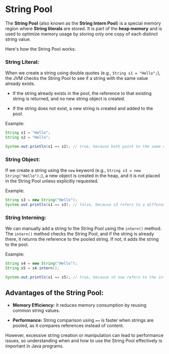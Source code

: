 # String Pool

The **String Pool** (also known as the **String Intern Pool**) is a special memory region where **String literals** are stored. It is part of the **heap memory** and is used to optimize memory usage by storing only one copy of each distinct string value.

Here's how the String Pool works:

### String Literal:

When we create a string using double quotes (e.g., ```String s1 = "Hello";```), the JVM checks the String Pool to see if a string with the same value already exists.

* If the string already exists in the pool, the reference to that existing string is returned, and no new string object is created.

* If the string does not exist, a new string is created and added to the pool.

Example:

```java
String s1 = "Hello";
String s2 = "Hello";

System.out.println(s1 == s2); // true, because both point to the same object in the String Pool
```

### String Object:

If we create a string using the ```new``` keyword (e.g., ```String s3 = new String("Hello");```), a new object is created in the heap, and it is not placed in the String Pool unless explicitly requested.

Example:

```java
String s3 = new String("Hello");
System.out.println(s1 == s3); // false, because s3 refers to a different object
```

### String Interning:

We can manually add a string to the String Pool using the `intern()` method. The `intern()` method checks the String Pool, and if the string is already there, it returns the reference to the pooled string. If not, it adds the string to the pool.

Example:

```java
String s4 = new String("Hello");
String s5 = s4.intern();

System.out.println(s1 == s5); // true, because s5 now refers to the interned string in the pool
```

## Advantages of the String Pool:

* **Memory Efficiency:** It reduces memory consumption by reusing common string values.

* **Performance:** String comparison using ```==``` is faster when strings are pooled, as it compares references instead of content.

However, excessive string creation or manipulation can lead to performance issues, so understanding when and how to use the String Pool effectively is important in Java programs.